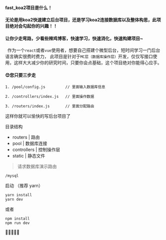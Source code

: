 #### fast_koa2项目是什么！
#### 无论是用koa2快速建立后台项目，还是学习koa2连接数据库以及整体构思，此项目绝对会勾起你的兴趣！！
#### 让你少走弯路，少看些辣鸡博客，快速学习，快速消化，快速构建项目~
`
`
作为一个`react`或者`vue`使用者，想要自己搭建个微型后台，短时间学习一门后台语言确实很费时费力，
此项目是针对于`MC层（数据库操作层）`开发，仅仅写接口使用，这样大大减少你的研究时间，只要你会点基础，这个项目绝对你能得心应手。
#### :blush:您只要三步走

```
1. /pool/config.js         // 里面输入数据库信息

2. /controllers/index.js   // 里面操作数据

3. /routers/index.js       // 里面分配路由
```

这样你就可以愉快的写后台项目了

目录结构
- routers |  路由 
- pool |     数据库连接
- controllers | 控制操作层
- static | 静态文件

> 请求数据库演示路由
```
/mysql
```
 
 启动 （推荐 yarn）

```
yarn install
yarn dev
```
或者

```
npm install 
npm run dev
```

:see_no_evil::see_no_evil::see_no_evil::see_no_evil::see_no_evil:

